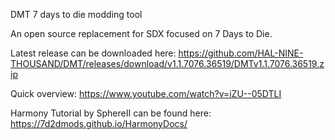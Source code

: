 DMT
7 days to die modding tool

An open source replacement for SDX focused on 7 Days to Die.

Latest release can be downloaded here: https://github.com/HAL-NINE-THOUSAND/DMT/releases/download/v1.1.7076.36519/DMTv1.1.7076.36519.zip

Quick overview: https://www.youtube.com/watch?v=iZU--05DTLI

Harmony Tutorial by SphereII can be found here: https://7d2dmods.github.io/HarmonyDocs/
